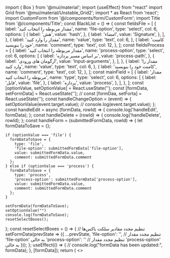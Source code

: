 import { Box } from '@mui/material';
import {useEffect} from "react"
import Grid from '@mui/material/Unstable_Grid2';
import * as React from 'react';
import CustomForm from '@/components/form/CustomForm';
import Title from '@/components/Title';
const BlackList = () => {
  const fieldsFile = [
    {
      label: 'مقدار مربوطه را انتخاب کنید',
      name: 'file-option',
      type: 'select',
      col: 6,
      options: [
        {
          label: 'هش',
          value: 'hash',
        },
        {
          label: 'امضاء',
          value: 'Signature',
        },
      ],
    },
    {
      label: 'مقدار را وارد کنید',
      name: 'value',
      type: 'text',
      col: 6,
    },
    {
      label: 'کامنت خود را بنویسید',
      name: 'comment',
      type: 'text',
      col: 12,
    },
  ];
  const fieldsProcess = [
    {
      label: 'مقدار مربوطه را انتخاب کنید',
      name: 'process-option',
      type: 'select',
      col: 6,
      options: [
        {
          label: 'بر اساس مسیر پردازه',
          value: 'process-path',
        },
        {
          label: 'آرگومان های ورودی',
          value: 'Input-arguments',
        },
      ],
    },
    {
      label: 'مقدار را وارد کنید',
      name: 'value',
      type: 'text',
      col: 6,
    },
    {
      label: 'کامنت خود را بنویسید',
      name: 'comment',
      type: 'text',
      col: 12,
    },
  ];
  const mainField = [
    {
      label: 'مقدار مربوطه را انتخاب کنید',
      name: 'type',
      type: 'select',
      col: 6,
      options: [
        {
          label: 'فایل',
          value: 'file',
        },
        {
          label: 'پردازه',
          value: 'process',
        },
      ],
    },
  ];
  const [optionValue, setOptionValue] = React.useState('');
  const [formData, setFormData] = React.useState('');
  // const [formDaa, setForta] = React.useState('');
  const handleChangeOption = (event) => {
    setOptionValue(event.target.value);
    // console.log(event.target.value);
  };
  const handleEdit = async (formData, rowId) => {
    console.log('handleEdit', formData);
  };
  const handleDelete = (rowId) => {
    console.log('handleDelete', rowId);
  };
  const handleForm = (submittedFormData, rowId) => {
    let formDataToSave = {};
  
    if (optionValue === 'file') {
      formDataToSave = {
        type: 'file',
        'file-option': submittedFormData['file-option'],
        value: submittedFormData.value,
        comment: submittedFormData.comment
      };
    } else if (optionValue === 'process') {
      formDataToSave = {
        type: 'process',
        'process-option': submittedFormData['process-option'],
        value: submittedFormData.value,
        comment: submittedFormData.comment
      };
    }
  
    setFormData(formDataToSave);
    setOptionValue("")
    console.log(formDataToSave);
    resetSelectBoxes(); 
  };
  const resetSelectBoxes = () => {
    // تنظیم مجدد مقادیر سلکت باکس‌ها
    setFormData(prevState => ({
      ...prevState,
      'file-option': '', // تنظیم مجدد مقدار 'file-option' به خالی
      'process-option': '' // تنظیم مجدد مقدار 'process-option' به خالی
    }));
  };
  useEffect(() => {
    // console.log("formData has been updated:", formData);
  }, [formData]);
  return (
    <>
      <Title title='لیست سیاه' />
      <Box>
        {' '}
        <Grid container sx={{ justifyContent: 'space-between' }}>
          <Grid item xs={6}>
            <CustomForm
              fullWidth
              setOptionValue={setOptionValue}
              optionValue={optionValue}
              handleChangeOption={handleChangeOption}
              fields={mainField}
              hiddenButton
            />
           
              <CustomForm
                fullWidth
                fields={optionValue && optionValue == 'file' ? fieldsFile : fieldsProcess }
                onSubmit={handleForm}
                textBtn='ثبت اطلاعات'
                sizeBtn='large'
              />
          </Grid>
        </Grid>
      </Box>
    </>
  );
};

export default BlackList;
//////////////////////////////
// SelectField.jsx
import { MenuItem, Select } from '@mui/material';
import { alpha } from '@mui/material/styles';

const SelectField = ({ field, register, errors, theme , setOptionValue,
  optionValue,
  handleChangeOption,}) => {
  return (
    <Select
      size='small'
      {...register(field.name)}
      fullWidth
      error={errors[field.name] ? true : false}
      value={optionValue && optionValue }
      onChange={handleChangeOption && handleChangeOption }
      sx={{
        '&:hover': {
          '&& fieldset': {
            borderColor: theme.palette.primary.main,
            boxShadow: `0 0 0 2px ${alpha(theme.palette.primary.dark, 0.25)}`,
          },
        },
        '& .MuiOutlinedInput-root': {
          borderRadius: `${theme.shape.borderRadius}px`,
          '&.Mui-focused fieldset': {
            borderColor: theme.palette.primary.main,
            boxShadow: `0 0 0 2px ${alpha(theme.palette.primary.dark, 0.25)}`,
          },
        },
      }}
    >
      {field.options.map((option, index) => (
        <MenuItem key={index} value={option.value}>
          {option.label}
        </MenuItem>
      ))}
    </Select>
  );
};

export default SelectField;
/////////////////////////////////
import * as React from 'react';
import Tabs from '@mui/material/Tabs';
import Tab from '@mui/material/Tab';
import Box from '@mui/material/Box';
import { useTheme } from '@mui/material/styles';

const CustomTab = () => {
  const theme = useTheme();
  const isLight = theme.palette.mode === 'light';

  const [value, setValue] = React.useState('one');

  const handleChange = (event, newValue) => {
    setValue(newValue);
  };

  return (
    <>
      <Box
      // sx={{width: 'auto', '& div.MuiTabs-flexContainer': { justifyContent: 'space-between' } }}
      >
        <Tabs
          value={value}
          onChange={handleChange}
          TabIndicatorProps={{
            hidden: true,
          }}
          sx={{
            bgcolor: theme.palette.grey[isLight ? 200 : 500_8],
            borderRadius: '17px',
            '& button': { borderRadius: '15px', width: '50%' },
            '& button.Mui-selected': { bgcolor: 'white' },
            padding: '5px',
          }}
          aria-label='secondary tabs example'
          centered
        >
          <Tab value='one' label='آپلود فایل' />
          <Tab value='two' label='از طریق متن' />
        </Tabs>
      </Box>
    </>
  );
};

export default CustomTab;
///////////////////////////
// SwitchField.jsx
import { Typography, Switch } from '@mui/material';

const SwitchField = ({ field, register, theme }) => {
  return (
    <>
      <Typography variant='span' sx={{ m: '0px 10px 0px 0px' }}>
        {field.switchLabel}
      </Typography>
      <Switch
        {...register(field.name)}
        checked={register(field.name).value}
        onClick={field.onClick}
        sx={{
          width: 42,
          height: 26,
          padding: 0,
          '& .MuiSwitch-switchBase': {
            padding: 0,
            margin: '2px',
            transitionDuration: '300ms',
            '&.Mui-checked': {
              transform: 'translateX(16px)',
              color: '#fff',
              '& + .MuiSwitch-track': {
                backgroundColor: theme.palette.primary,
                opacity: 1,
                border: 0,
              },
              '&.Mui-disabled + .MuiSwitch-track': {
                opacity: 0.5,
              },
            },

            '&.Mui-disabled .MuiSwitch-thumb': {
              color:
                theme.palette.mode === 'light' ? theme.palette.grey[100] : theme.palette.grey[600],
            },
            '&.Mui-disabled + .MuiSwitch-track': {
              opacity: theme.palette.mode === 'light' ? 0.7 : 0.3,
            },
          },
          '& .MuiSwitch-thumb': {
            boxSizing: 'border-box',
            width: 22,
            height: 22,
          },
          '& .MuiSwitch-track': {
            borderRadius: 26 / 2,
            backgroundColor: theme.palette.mode === 'light' ? '#E9E9EA' : '#39393D',
            opacity: 1,
            transition: theme.transitions.create(['background-color'], {
              duration: 500,
            }),
          },
        }}
      />
    </>
  );
};

export default SwitchField;
/////////////////////////
import { TextareaAutosize } from '@mui/material';
import { styled } from '@mui/material';

const TextareaField = ({ field, register, errors, theme }) => {
  const isLight = theme.palette.mode === 'light';
  const StyledTextarea = styled(TextareaAutosize)(
    ({ theme }) => `

    &:focus {
      box-shadow: 0 0 0 1.5px ${theme.palette.primary.main};
    }
    &:focus-visible {
      outline: 0;
    }
  `
  );
  return (
    <StyledTextarea
      fullWidth
      {...register(field.name, { required: field.required })}
      aria-label={field.label}
      rows={field.rows}
      defaultValue={field.defaultValue}
      disableEnforceFocus={true}
      disableAutoFocus={true}
      style={{
        color: theme.palette.grey[isLight ? 700 : 0],
        border: errors[field.name]
          ? `1px solid ${theme.palette.error.main}`
          : `1px solid ${theme.palette.grey[isLight ? 500 : 600]}`,
        fontSize: '16px',
        borderRadius: '10px',
        background: theme.palette.grey[isLight ? 100 : 1000],
        maxWidth: '100%',
        minWidth: 350,
        minHeight: 90,
        fontFamily: 'inherit',
      }}
    />
  );
};

export default TextareaField;
////////////////////////
import { FormHelperText, IconButton, InputAdornment, TextField } from '@mui/material';
import { alpha } from '@mui/material/styles';
import { MdVisibility, MdVisibilityOff } from 'react-icons/md';

const TextFieldComponent = ({
  field,
  register,
  errors,
  theme,
  showPassword,
  handleTogglePasswordVisibility,
}) => {
  if (!Object.keys(field).length) {
    return null; // if field object is empty, show nothing
  }
  return (
    <>
      <TextField
        autoComplete={field.type === 'password' ? 'new-password' : 'off'}
        key={field.name}
        {...register(field.name)}
        type={field.type === 'password' ? (showPassword ? 'text' : 'password') : field.type}
        size='small'
        fullWidth
        error={errors[field.name] ? true : false}
        helperText={errors[field.name] && errors[field.name].message}
        InputProps={{
          ...(field.type === 'password' && {
            endAdornment: (
              <InputAdornment position='end'>
                <IconButton onClick={handleTogglePasswordVisibility}>
                  {showPassword ? <MdVisibilityOff /> : <MdVisibility />}
                </IconButton>
              </InputAdornment>
            ),
          }),
          ...(field.disabled && {
            disabled: true, // Add readOnly property if field.readOnly is truthy
          }),
        }}
        sx={{
          '& .MuiOutlinedInput-root': {
            borderRadius: `${theme.shape.borderRadius}px`,
            '& .MuiInputBase-inputAdornedEnd': {
              borderRadius: `0`,
            },
            '&:hover fieldset': {
              borderColor: theme.palette.primary.main,
              boxShadow: `0 0 0 2px ${alpha(theme.palette.primary.main, 0.25)}`,
            },

            '& .MuiOutlinedInput-input:-webkit-autofill': {
              boxShadow:
                theme.palette.mode === 'light'
                  ? `0 0 0 100px ${theme.palette.grey[0]} inset`
                  : `0 0 0 100px ${theme.palette.grey[1100]} inset`,
            },
            '&.Mui-focused fieldset': {
              borderColor: theme.palette.primary.main,
              boxShadow: `0 0 0 2px ${alpha(theme.palette.primary.main, 0.25)}`,
            },
          },
        }}
      />
      <FormHelperText id='component-helper-text'>{field.placeholder}</FormHelperText>
    </>
  );
};

export default TextFieldComponent;
///
